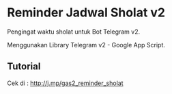 # Reminder Jadwal Sholat v2

Pengingat waktu sholat untuk Bot Telegram v2.

Menggunakan Library Telegram v2 - Google App Script.

## Tutorial

Cek di : http://j.mp/gas2_reminder_sholat

